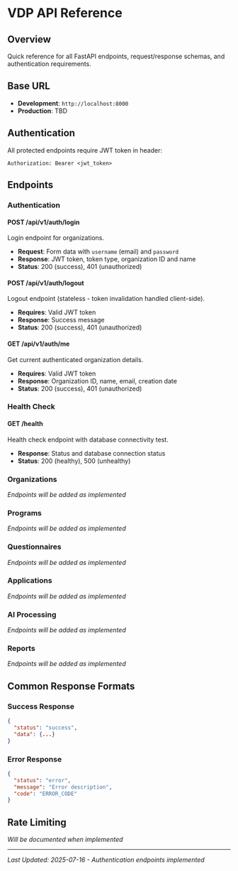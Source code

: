 # VDP API Reference

## Overview
Quick reference for all FastAPI endpoints, request/response schemas, and authentication requirements.

## Base URL
- **Development**: `http://localhost:8000`
- **Production**: TBD

## Authentication
All protected endpoints require JWT token in header:
```
Authorization: Bearer <jwt_token>
```

## Endpoints

### Authentication

#### POST /api/v1/auth/login
Login endpoint for organizations.
- **Request**: Form data with `username` (email) and `password`
- **Response**: JWT token, token type, organization ID and name
- **Status**: 200 (success), 401 (unauthorized)

#### POST /api/v1/auth/logout
Logout endpoint (stateless - token invalidation handled client-side).
- **Requires**: Valid JWT token
- **Response**: Success message
- **Status**: 200 (success), 401 (unauthorized)

#### GET /api/v1/auth/me
Get current authenticated organization details.
- **Requires**: Valid JWT token
- **Response**: Organization ID, name, email, creation date
- **Status**: 200 (success), 401 (unauthorized)

### Health Check

#### GET /health
Health check endpoint with database connectivity test.
- **Response**: Status and database connection status
- **Status**: 200 (healthy), 500 (unhealthy)

### Organizations
*Endpoints will be added as implemented*

### Programs
*Endpoints will be added as implemented*

### Questionnaires
*Endpoints will be added as implemented*

### Applications
*Endpoints will be added as implemented*

### AI Processing
*Endpoints will be added as implemented*

### Reports
*Endpoints will be added as implemented*

## Common Response Formats

### Success Response
```json
{
  "status": "success",
  "data": {...}
}
```

### Error Response
```json
{
  "status": "error",
  "message": "Error description",
  "code": "ERROR_CODE"
}
```

## Rate Limiting
*Will be documented when implemented*

---
*Last Updated: 2025-07-16 - Authentication endpoints implemented*